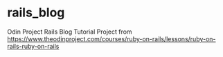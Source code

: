 # rails_blog
Odin Project Rails Blog Tutorial Project from https://www.theodinproject.com/courses/ruby-on-rails/lessons/ruby-on-rails-ruby-on-rails
